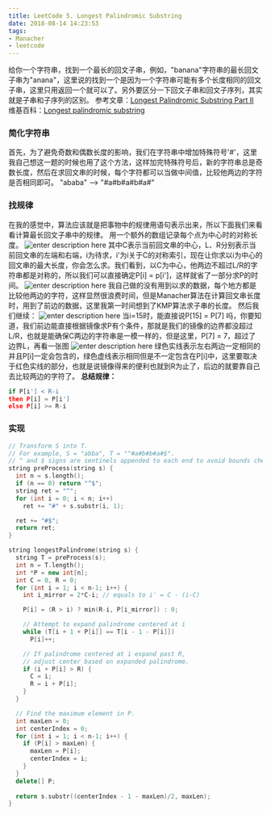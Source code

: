 ```yaml
---
title: LeetCode 5. Longest Palindromic Substring
date: 2018-08-14 14:23:53
tags:
- Manacher
- leetcode
---
```


给你一个字符串，找到一个最长的回文子串，例如，"banana"字符串的最长回文子串为"anana"，这里说的找到一个是因为一个字符串可能有多个长度相同的回文子串，这里只用返回一个就可以了。另外要区分一下回文子串和回文子序列，其实就是子串和子序列的区别。
参考文章：[Longest Palindromic Substring Part II](https://articles.leetcode.com/longest-palindromic-substring-part-ii/)
维基百科：[Longest palindromic substring](https://en.wikipedia.org/wiki/Longest_palindromic_substring)

<!--more-->

### 简化字符串

首先，为了避免奇数和偶数长度的影响，我们在字符串中增加特殊符号'#'，这里我自己想这一题的时候也用了这个方法，这样加完特殊符号后，新的字符串总是奇数长度，然后在求回文串的时候，每个字符都可以当做中间值，比较他两边的字符是否相同即可。
"ababa" --> "#a#b#a#b#a#"

### 找规律

在我的感觉中，算法应该就是把事物中的规律用语句表示出来，所以下面我们来看看计算最长回文子串中的规律。
用一个额外的数组记录每个点为中心时的对称长度。
![enter description here](fig1.png)
其中C表示当前回文串的中心，L、R分别表示当前回文串的左端和右端，i为待求，i'为i关于C的对称索引，现在让你求以i为中心的回文串的最大长度，你会怎么求。我们看到，以C为中心，他两边不超过L/R的字符串都是对称的，所以我们可以直接确定P[i] = p[i']，这样就省了一部分求P的时间。
![enter description here](fig2.png)
我自己做的没有用到以求的数据，每个地方都是比较他两边的字符，这样显然很浪费时间，但是Manacher算法在计算回文串长度时，用到了前边的数据，这里我第一时间想到了KMP算法求子串的长度。
然后我们继续：
![enter description here](fig3.png)
当i=15时，能直接说P[15] = P[7] 吗，你要知道，我们前边能直接根据镜像求P有个条件，那就是我们的镜像的边界都没超过L/R，也就是能确保C两边的字符串是一模一样的，但是这里，P[7] = 7，超过了边界L，再看一张图
![enter description here](fig4.png)
绿色实线表示左右两边一定相同的并且P[i]一定会包含的，绿色虚线表示相同但是不一定包含在P[i]中，这里要取决于红色实线的部分，也就是说镜像得来的便利也就到R为止了，后边的就要靠自己去比较两边的字符了。
**总结规律：**

``` python
if P[i'] < R-i
then P[i] = P[i']
else P[i] >= R-i
```

### 实现

``` c++
// Transform S into T.
// For example, S = "abba", T = "^#a#b#b#a#$".
// ^ and $ signs are sentinels appended to each end to avoid bounds checking
string preProcess(string s) {
  int n = s.length();
  if (n == 0) return "^$";
  string ret = "^";
  for (int i = 0; i < n; i++)
    ret += "#" + s.substr(i, 1);

  ret += "#$";
  return ret;
}

string longestPalindrome(string s) {
  string T = preProcess(s);
  int n = T.length();
  int *P = new int[n];
  int C = 0, R = 0;
  for (int i = 1; i < n-1; i++) {
    int i_mirror = 2*C-i; // equals to i' = C - (i-C)

    P[i] = (R > i) ? min(R-i, P[i_mirror]) : 0;

    // Attempt to expand palindrome centered at i
    while (T[i + 1 + P[i]] == T[i - 1 - P[i]])
      P[i]++;

    // If palindrome centered at i expand past R,
    // adjust center based on expanded palindrome.
    if (i + P[i] > R) {
      C = i;
      R = i + P[i];
    }
  }

  // Find the maximum element in P.
  int maxLen = 0;
  int centerIndex = 0;
  for (int i = 1; i < n-1; i++) {
    if (P[i] > maxLen) {
      maxLen = P[i];
      centerIndex = i;
    }
  }
  delete[] P;
  
  return s.substr((centerIndex - 1 - maxLen)/2, maxLen);
}
```